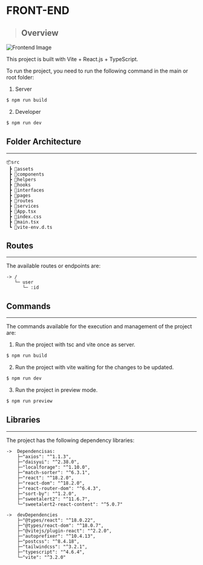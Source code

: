 # FRONT-END

>## Overview

![Frontend Image](https://logos-download.com/wp-content/uploads/2016/09/React_logo_wordmark.png)

This project is built with Vite + React.js + TypeScript.

To run the project, you need to run the following command in the main or root folder:

1. Server
```zsh
$ npm run build
```
2. Developer
```zsh
$ npm run dev
```

## Folder Architecture
---------------------------------------
```
📦src
 ┣ 📂assets
 ┣ 📂components
 ┣ 📂helpers
 ┣ 📂hooks
 ┣ 📂interfaces
 ┣ 📂pages
 ┣ 📂routes
 ┣ 📂services
 ┣ 📜App.tsx
 ┣ 📜index.css
 ┣ 📜main.tsx
 ┗ 📜vite-env.d.ts
```

## Routes
---------------------------------------
The available routes or endpoints are:

```
-> /
   └─ user
      └─ :id
```

## Commands
---------------------------------------
The commands available for the execution and management of the project are:

1. Run the project with tsc and vite once as server. 
```zsh
$ npm run build
```

2. Run the project with vite waiting for the changes to be updated. 
```zsh
$ npm run dev
```

3. Run the project in preview mode.
```zsh
$ npm run preview
```

## Libraries
---------------------------------------
The project has the following dependency libraries:

```
->  Dependencisas:
    ├─"axios": "^1.1.3",
    ├─"daisyui": "^2.38.0",
    ├─"localforage": "^1.10.0",
    ├─"match-sorter": "^6.3.1",
    ├─"react": "^18.2.0",
    ├─"react-dom": "^18.2.0",
    ├─"react-router-dom": "^6.4.3",
    ├─"sort-by": "^1.2.0",
    ├─"sweetalert2": "^11.6.7",
    └─"sweetalert2-react-content": "^5.0.7"
    
->  devDependencies
    ├─"@types/react": "^18.0.22",
    ├─"@types/react-dom": "^18.0.7",
    ├─"@vitejs/plugin-react": "^2.2.0",
    ├─"autoprefixer": "^10.4.13",
    ├─"postcss": "^8.4.18",
    ├─"tailwindcss": "^3.2.1",
    ├─"typescript": "^4.6.4",
    └─"vite": "^3.2.0"
```